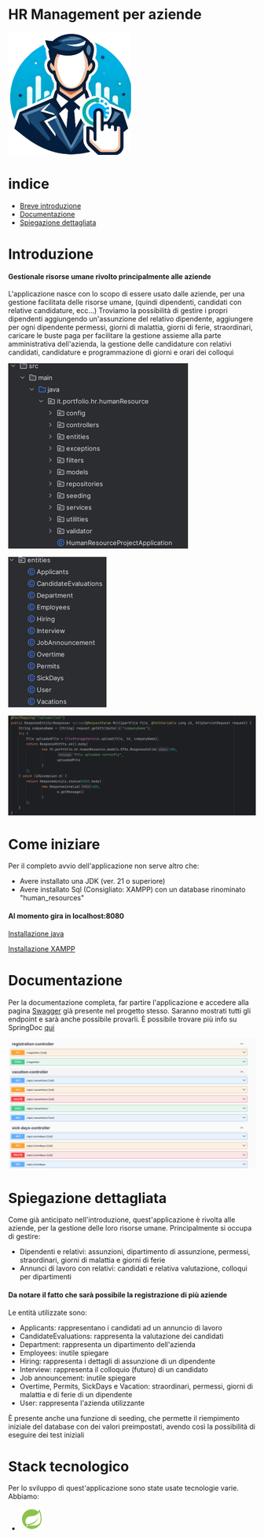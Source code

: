 # HR Management per aziende


<img src="/images/Designer.png" width="250" height="250" style="border-radius: 2px;" alt="a">

# indice
- [Breve introduzione](#introduzione)
- [Documentazione](#documentazione)
- [Spiegazione dettagliata](#spiegazione-dettagliata)


# Introduzione
#### Gestionale risorse umane rivolto principalmente alle aziende

L'applicazione nasce con lo scopo di essere usato dalle aziende, per una gestione facilitata 
delle risorse umane, (quindi dipendenti, candidati con relative candidature, ecc...)
Troviamo la possibilità di gestire i propri dipendenti aggiungendo un'assunzione del
relativo dipendente, aggiungere per ogni dipendente permessi, giorni di malattia, 
giorni di ferie, straordinari, caricare le buste paga per facilitare la gestione assieme alla parte amministrativa dell'azienda, 
la gestione delle candidature con relativi candidati, candidature e programmazione di giorni e orari dei
colloqui


![general project structure](/images/project%20structure.png) 

![structure](/images/structure.png) 

![controller](/images/controller.png)


# Come iniziare

Per il completo avvio dell'applicazione non serve altro che:

- Avere installato una JDK (ver. 21 o superiore) 
- Avere installato Sql (Consigliato: XAMPP) con un database rinominato "human_resources"
#### Al momento gira in localhost:8080
[Installazione java](https://www.java.com/it/download/manual.jsp)

[Installazione XAMPP](https://www.apachefriends.org/it/index.html)

# Documentazione
Per la documentazione completa, far partire l'applicazione e accedere alla pagina [Swagger](http://localhost:8080/swagger-ui/index.html) 
già presente nel progetto stesso.
Saranno mostrati tutti gli endpoint e sarà anche possibile provarli. È possibile trovare
più info su SpringDoc [qui](https://springdoc.org/)

![Documentazione](/images/documentazione.png)


# Spiegazione dettagliata
Come già anticipato nell'introduzione, quest'applicazione è rivolta alle aziende, 
per la gestione delle loro risorse umane. Principalmente si occupa di gestire:

- Dipendenti e relativi: assunzioni, dipartimento di assunzione, permessi, straordinari, giorni di malattia e giorni di ferie 
- Annunci di lavoro con relativi: candidati e relativa valutazione, colloqui per dipartimenti

#### Da notare il fatto che sarà possibile la registrazione di più aziende
Le entità utilizzate sono: 

- Applicants: rappresentano i candidati ad un annuncio di lavoro 
- CandidateEvaluations: rappresenta la valutazione dei candidati
- Department: rappresenta un dipartimento dell'azienda 
- Employees: inutile spiegare
- Hiring: rappresenta i dettagli di assunzione di un dipendente
- Interview: rappresenta il colloquio (futuro) di un candidato
- Job announcement: inutile spiegare
- Overtime, Permits, SickDays e Vacation: straordinari, permessi, giorni di malattia e di ferie di un dipendente
- User: rappresenta l'azienda utilizzante


È presente anche una funzione di seeding, che permette il riempimento iniziale del database con dei valori preimpostati,
avendo così la possibilità di eseguire dei test iniziali


# Stack tecnologico

Per lo sviluppo di quest'applicazione sono state usate tecnologie varie. Abbiamo:

- <img src="images/icons8-spring-boot-48.png" width="48" height="48" alt="SpringBoot">


